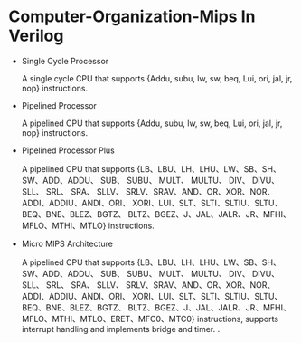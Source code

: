 # Computer-Organization-Mips In Verilog

* Single Cycle Processor
  
  A single cycle CPU that supports {Addu, subu, lw, sw, beq,
Lui, ori, jal, jr, nop} instructions.

  
* Pipelined Processor
  
  A pipelined CPU that supports {Addu, subu, lw, sw, beq,
Lui, ori, jal, jr, nop} instructions.

* Pipelined Processor Plus

   A pipelined CPU that supports {LB、LBU、LH、LHU、LW、SB、SH、SW、ADD、ADDU、 SUB、 SUBU、 MULT、 MULTU、 DIV、 DIVU、 SLL、 SRL、 SRA、 SLLV、 SRLV、SRAV、AND、OR、XOR、NOR、ADDI、ADDIU、ANDI、ORI、 XORI、LUI、SLT、SLTI、SLTIU、SLTU、BEQ、BNE、BLEZ、BGTZ、 BLTZ、BGEZ、J、JAL、JALR、JR、MFHI、MFLO、MTHI、MTLO} instructions.
* Micro MIPS Architecture

  A pipelined CPU that supports {LB、LBU、LH、LHU、LW、SB、SH、SW、ADD、ADDU、 SUB、 SUBU、 MULT、 MULTU、 DIV、 DIVU、 SLL、 SRL、 SRA、 SLLV、 SRLV、SRAV、AND、OR、XOR、NOR、ADDI、ADDIU、ANDI、ORI、 XORI、LUI、SLT、SLTI、SLTIU、SLTU、BEQ、BNE、BLEZ、BGTZ、 BLTZ、BGEZ、J、JAL、JALR、JR、MFHI、MFLO、MTHI、MTLO、ERET、MFC0、MTC0} instructions, supports interrupt handling and implements bridge and timer.
.
  
